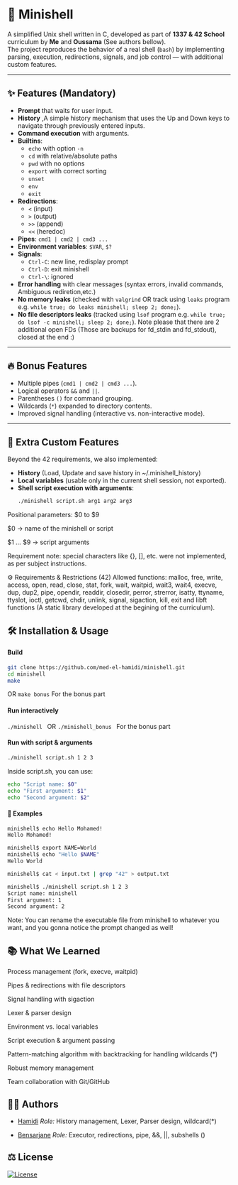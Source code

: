 # 🐚 Minishell

A simplified Unix shell written in C, developed as part of **1337 & 42 School** curriculum by **Me** and **Oussama** (See authors bellow).  
The project reproduces the behavior of a real shell (`bash`) by implementing parsing, execution, redirections, signals, and job control — with additional custom features.  

---

## ✨ Features (Mandatory)

- **Prompt** that waits for user input.
- **History** ,A simple history mechanism that uses the Up and Down keys to navigate through previously entered inputs.
- **Command execution** with arguments.
- **Builtins**:
  - `echo` with option `-n`
  - `cd` with relative/absolute paths
  - `pwd` with no options
  - `export` with correct sorting
  - `unset`
  - `env`
  - `exit`
- **Redirections**:
  - `<` (input)
  - `>` (output)
  - `>>` (append)
  - `<<` (heredoc)
- **Pipes**: `cmd1 | cmd2 | cmd3 ...`
- **Environment variables**: `$VAR`, `$?`
- **Signals**:
  - `Ctrl-C`: new line, redisplay prompt
  - `Ctrl-D`: exit minishell
  - `Ctrl-\`: ignored
- **Error handling** with clear messages (syntax errors, invalid commands, Ambiguous rediretion,etc.)
- **No memory leaks** (checked with `valgrind` OR track using `leaks` program e.g. ```while true; do leaks minishell; sleep 2; done;```).
- **No file descriptors leaks** (tracked using `lsof` program e.g. ```while true; do lsof -c minishell; sleep 2; done;```).
  Note please that there are 2 additional open FDs (Those are backups for fd_stdin and fd_stdout), closed at the end :)

---

## 🔥 Bonus Features

- Multiple pipes (`cmd1 | cmd2 | cmd3 ...`).
- Logical operators `&&` and `||`.
- Parentheses `()` for command grouping.
- Wildcards (`*`) expanded to directory contents.
- Improved signal handling (interactive vs. non-interactive mode).

---

## 🧩 Extra Custom Features

Beyond the 42 requirements, we also implemented:

- **History** (Load, Update and save history in ~/.minishell_history)
- **Local variables** (usable only in the current shell session, not exported).
- **Shell script execution with arguments**:  
  ```bash
  ./minishell script.sh arg1 arg2 arg3
  ```
Positional parameters: $0 to $9

$0 → name of the minishell or script

$1 … $9 → script arguments

Requirement note: special characters like {}, [], etc. were not implemented, as per subject instructions.

⚙️ Requirements & Restrictions (42)
Allowed functions:
malloc, free, write, access, open, read, close, stat,
fork, wait, waitpid, wait3, wait4, execve, dup, dup2, pipe,
opendir, readdir, closedir, perror, strerror, isatty, ttyname,
ttyslot, ioctl, getcwd, chdir, unlink, signal, sigaction, kill, exit
and libft functions (A static library developed at the begining of the curriculum).

## 🛠️ Installation & Usage
#### Build
```bash
git clone https://github.com/med-el-hamidi/minishell.git
cd minishell
make
```
OR ``` make bonus ``` For the bonus part

#### Run interactively
```./minishell ``` OR ```./minishell_bonus ``` For the bonus part

#### Run with script & arguments
```bash
./minishell script.sh 1 2 3
```
Inside script.sh, you can use:

```bash
echo "Script name: $0"
echo "First argument: $1"
echo "Second argument: $2"
```
#### 📖 Examples
```bash
minishell$ echo Hello Mohamed!
Hello Mohamed!

minishell$ export NAME=World
minishell$ echo "Hello $NAME"
Hello World

minishell$ cat < input.txt | grep "42" > output.txt

minishell$ ./minishell script.sh 1 2 3
Script name: minishell
First argument: 1
Second argument: 2
```
Note: You can rename the executable file from minishell to whatever you want, and you gonna notice the prompt changed as well!

## 📚 What We Learned

Process management (fork, execve, waitpid)

Pipes & redirections with file descriptors

Signal handling with sigaction

Lexer & parser design

Environment vs. local variables

Script execution & argument passing

Pattern-matching algorithm with backtracking for handling wildcards (*)

Robust memory management

Team collaboration with Git/GitHub

## 👨‍💻 Authors

- [Hamidi](https://github.com/med-el-hamidi)
  *Role:* History management, Lexer, Parser design, wildcard(*)

- [Bensarjane](https://github.com/Oussama-Bensarjane)
  *Role:* Executor, redirections, pipe, &&, ||, subshells ()

## ⚖️ License

[![License](https://img.shields.io/badge/License-MIT-blue.svg)](https://github.com/med-el-hamidi/minishell/blob/main/LICENSE.md)
